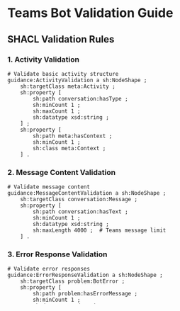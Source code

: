 # Teams Bot Validation Guide

## SHACL Validation Rules

### 1. Activity Validation

```turtle
# Validate basic activity structure
guidance:ActivityValidation a sh:NodeShape ;
    sh:targetClass meta:Activity ;
    sh:property [
        sh:path conversation:hasType ;
        sh:minCount 1 ;
        sh:maxCount 1 ;
        sh:datatype xsd:string ;
    ] ;
    sh:property [
        sh:path meta:hasContext ;
        sh:minCount 1 ;
        sh:class meta:Context ;
    ] .
```

### 2. Message Content Validation

```turtle
# Validate message content
guidance:MessageContentValidation a sh:NodeShape ;
    sh:targetClass conversation:Message ;
    sh:property [
        sh:path conversation:hasText ;
        sh:minCount 1 ;
        sh:datatype xsd:string ;
        sh:maxLength 4000 ;  # Teams message limit
    ] .
```

### 3. Error Response Validation

```turtle
# Validate error responses
guidance:ErrorResponseValidation a sh:NodeShape ;
    sh:targetClass problem:BotError ;
    sh:property [
        sh:path problem:hasErrorMessage ;
        sh:minCount 1 ;
        sh:datatype xsd:string ;
    ] .
```

## Validation Examples

### 1. Valid Bot Configuration

```turtle
:myBot a solution:TeamsBot ;
    solution:hasAdapter [
        a solution:BotAdapter ;
        solution:hasErrorHandler [
            a solution:ErrorHandler
        ]
    ] .
```

### 2. Valid Message Flow

```turtle
:myMessage a conversation:Message ;
    conversation:hasText "User query" ;
    conversation:hasType "message" ;
    meta:hasContext [
        a meta:Context
    ] .

:myResponse a conversation:Response ;
    conversation:hasText "Bot response" ;
    conversation:inConversation "conversation-id" .
```

### 3. Valid Error Handling

```turtle
:myError a problem:ValidationError ;
    problem:hasErrorCode "400"^^xsd:integer ;
    problem:hasErrorMessage "Invalid request format" .
```

## Validation Checklist

### Component Validation
- [ ] Bot has required adapter configuration
- [ ] Error handler is properly linked
- [ ] Activity processors are defined

### Message Validation
- [ ] Message has required type
- [ ] Text content within limits
- [ ] Conversation context present

### Error Handling
- [ ] Error types properly categorized
- [ ] Status codes mapped correctly
- [ ] Error messages are descriptive

### Logging
- [ ] Trace activities properly formatted
- [ ] Context included in logs
- [ ] Sensitive data masked

## Common Validation Issues

1. Missing Context
```turtle
# Invalid - missing context
:invalidMessage a conversation:Message ;
    conversation:hasText "Text" .  # Missing meta:hasContext

# Valid
:validMessage a conversation:Message ;
    conversation:hasText "Text" ;
    meta:hasContext [ a meta:Context ] .
```

2. Invalid Error Codes
```turtle
# Invalid - wrong datatype
:invalidError a problem:RequestError ;
    problem:hasErrorCode "400" .  # Missing ^^xsd:integer

# Valid
:validError a problem:RequestError ;
    problem:hasErrorCode "400"^^xsd:integer .
```

3. Incomplete Bot Setup
```turtle
# Invalid - missing error handler
:invalidBot a solution:TeamsBot ;
    solution:hasAdapter [ a solution:BotAdapter ] .

# Valid
:validBot a solution:TeamsBot ;
    solution:hasAdapter [
        a solution:BotAdapter ;
        solution:hasErrorHandler [ a solution:ErrorHandler ]
    ] .
```

## Validation Tools

1. Use PyShacl for validation:
```python
from pyshacl import validate
validate(data_graph, shacl_graph, ont_graph=None)
```

2. Use RDFLib for graph manipulation:
```python
from rdflib import Graph, Namespace
g = Graph()
g.parse("teams-bot/guidance.ttl", format="turtle")
```

## Validation Process

1. Load ontology files
2. Create instance data
3. Run SHACL validation
4. Check validation results
5. Fix any violations
6. Revalidate until clean

# Teams Bot Validation

This document describes the validation processes and requirements for the Teams Bot project.

## Development Workflow

The development workflow is modeled in `development_workflow.ttl` and consists of three phases:

1. **Initial Development** (Current Phase)
   - Basic CI workflow with non-blocking checks
   - Flexible branch protection on `develop`
   - Focus on rapid iteration and feedback

2. **Beta Phase**
   - Enhanced CI workflow with required checks
   - Stricter branch protection
   - Test coverage requirements
   - Basic security scanning

3. **Production Phase**
   - Full CI/CD pipeline
   - Strict branch protection on `main`
   - Comprehensive security scanning
   - Performance testing

### Current Validation Checks

The following checks are implemented in our CI workflow:

```yaml
# From .github/workflows/dev-validation.yml
- Code style (black, flake8)
- Type checking (mypy)
- Ontology validation
```

These checks are currently non-blocking to support rapid development. See `development_workflow.ttl` for the complete model of validation checks and their configurations.

### Branch Protection

Current branch protection rules for `develop`:
- Requires pull request review (1 reviewer)
- Allows force push for development flexibility
- Status checks are informative only

See `:DevelopBranchProtection` in `development_workflow.ttl` for the formal specification.

## Ontology Validation

// ... existing code ...
